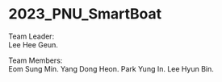 # 2023_PNU_SmartBoat

Team Leader:  
    Lee Hee Geun. 
  
Team Members:  
    Eom Sung Min. 
    Yang Dong Heon. 
    Park Yung In. 
    Lee Hyun Bin. 
